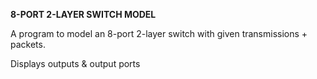 **8-PORT 2-LAYER SWITCH MODEL**

A program to model an 8-port 2-layer switch with given transmissions + packets.

Displays outputs & output ports